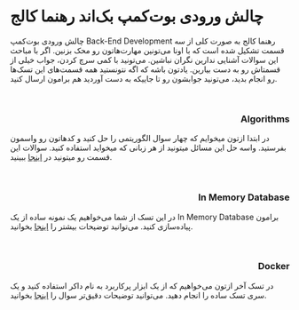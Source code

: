 # چالش ورودی بوت‌کمپ بک‌اند رهنما کالج

چالش ورودی بوت‌کمپ Back-End Development رهنما کالج به صورت کلی از سه قسمت تشکیل شده است که با اونا می‌تونین مهارت‌هاتون رو محک بزنین. اگر با مباحث این سوالات آشنایی ندارین نگران نباشین. می‌تونید با کمی سرچ کردن، جواب خیلی از قسمتاش رو به دست بیارین. یادتون باشه که اگه نتونستید همه قسمت‌های این تسک‌ها رو انجام بدید، می‌تونید جوابشون رو تا جاییکه به دست آوردید هم برامون ارسال کنید.

</br>

<div dir="rtl">
<h3>Algorithms</h3>
</div>

در ابتدا ازتون میخوایم که چهار سوال الگوریتمی را حل کنید و کدهاتون رو واسمون بفرستید. واسه حل این مسائل میتونید از هر زبانی که میخواید استفاده کنید. سوالات این قسمت رو میتونید در [اینجا](./algorithms) ببینید.

</br>

<div dir="rtl">
<h3>In Memory Database</h3>
</div>

در این تسک از شما می‌خواهیم یک نمونه ساده از یک In Memory Database برامون پیاده‌سازی کنید. می‌توانید توضیحات بیشتر را [اینجا](./in-memory-db/readme.md) بخوانید.

</br>

<div dir="rtl">
<h3>Docker</h3>
</div>

در تسک آخر ازتون می‌خواهیم که از یک ابزار پرکاربرد به نام داکر استفاده کنید و یک سری تسک ساده را انجام دهید. می‌توانید توضیحات دقیق‌تر سوال را [اینجا](./docker/readme.md) بخوانید.

</br></br></br>
